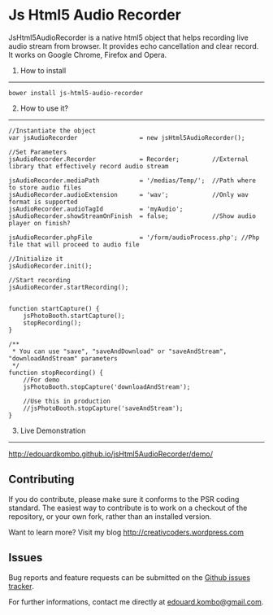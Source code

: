 Js Html5 Audio Recorder
=======================

JsHtml5AudioRecorder is a native html5 object that helps recording live audio stream from browser.
It provides echo cancellation and clear record.
It works on Google Chrome, Firefox and Opera.


1) How to install
---------------------

    bower install js-html5-audio-recorder


2) How to use it?
-----------------

    //Instantiate the object
    var jsAudioRecorder                 = new jsHtml5AudioRecorder();

    //Set Parameters
    jsAudioRecorder.Recorder            = Recorder;         //External library that effectively record audio stream

    jsAudioRecorder.mediaPath           = '/medias/Temp/';  //Path where to store audio files
    jsAudioRecorder.audioExtension      = 'wav';            //Only wav format is supported
    jsAudioRecorder.audioTagId          = 'myAudio';
    jsAudioRecorder.showStreamOnFinish  = false;            //Show audio player on finish?

    jsAudioRecorder.phpFile             = '/form/audioProcess.php'; //Php file that will proceed to audio file 

    //Initialize it
    jsAudioRecorder.init();

    //Start recording
    jsAudioRecorder.startRecording();


    function startCapture() {
        jsPhotoBooth.startCapture();
        stopRecording();
    }

    /**
     * You can use "save", "saveAndDownload" or "saveAndStream", "downloadAndStream" parameters
     */
    function stopRecording() {
        //For demo
        jsPhotoBooth.stopCapture('downloadAndStream');

        //Use this in production
        //jsPhotoBooth.stopCapture('saveAndStream');
    }

        
3) Live Demonstration
---------------------

http://edouardkombo.github.io/jsHtml5AudioRecorder/demo/
    

Contributing
-------------

If you do contribute, please make sure it conforms to the PSR coding standard. The easiest way to contribute is to work on a checkout of the repository, or your own fork, rather than an installed version.

Want to learn more? Visit my blog http://creativcoders.wordpress.com


Issues
------

Bug reports and feature requests can be submitted on the [Github issues tracker](https://github.com/edouardkombo/jsHtml5AudioRecorder/issues).

For further informations, contact me directly at edouard.kombo@gmail.com.
